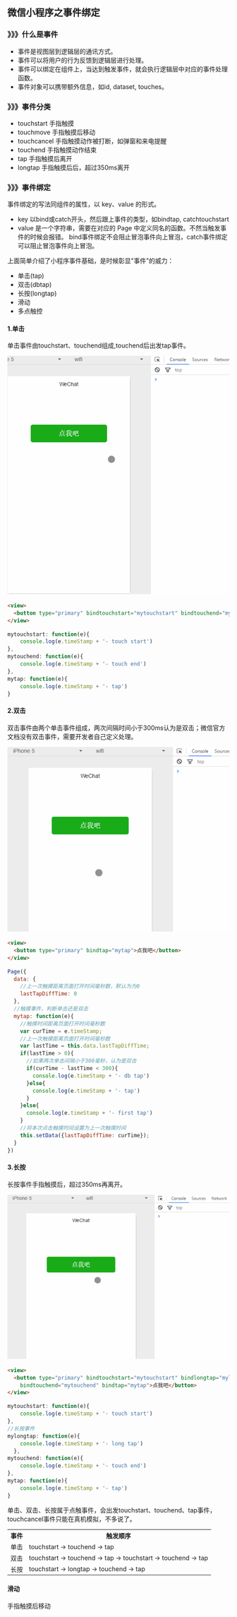 ## 微信小程序之事件绑定

### 》》》什么是事件
- 事件是视图层到逻辑层的通讯方式。
- 事件可以将用户的行为反馈到逻辑层进行处理。
- 事件可以绑定在组件上，当达到触发事件，就会执行逻辑层中对应的事件处理函数。
- 事件对象可以携带额外信息，如id, dataset, touches。

### 》》》事件分类
- touchstart    手指触摸
- touchmove     手指触摸后移动
- touchcancel   手指触摸动作被打断，如弹窗和来电提醒
- touchend      手指触摸动作结束
- tap           手指触摸后离开
- longtap       手指触摸后后，超过350ms离开

### 》》》事件绑定

事件绑定的写法同组件的属性，以 key、value 的形式。

- key 以bind或catch开头，然后跟上事件的类型，如bindtap, catchtouchstart
- value 是一个字符串，需要在对应的 Page 中定义同名的函数。不然当触发事件的时候会报错。
bind事件绑定不会阻止冒泡事件向上冒泡，catch事件绑定可以阻止冒泡事件向上冒泡。

上面简单介绍了小程序事件基础，是时候彰显"事件"的威力：
- 单击(tap)
- 双击(dbtap)
- 长按(longtap)
- 滑动
- 多点触控

#### 1.单击
单击事件由touchstart、touchend组成,touchend后出发tap事件。

![](./images/click.gif)

```html
<view>
  <button type="primary" bindtouchstart="mytouchstart" bindtouchend="mytouchend" bindtap="mytap">点我吧</button>
</view>
```

```javascript
mytouchstart: function(e){
    console.log(e.timeStamp + '- touch start')
},
mytouchend: function(e){
    console.log(e.timeStamp + '- touch end')
},
mytap: function(e){
    console.log(e.timeStamp + '- tap')
}
```

#### 2.双击
双击事件由两个单击事件组成，两次间隔时间小于300ms认为是双击；微信官方文档没有双击事件，需要开发者自己定义处理。

![](./images/dbclick.gif)

```html
<view>
  <button type="primary" bindtap="mytap">点我吧</button>
</view>
```

```javascript
Page({
  data: {
    //上一次触摸距离页面打开时间毫秒数，默认为为0
    lastTapDiffTime: 0
  },
  //触摸事件，判断单击还是双击
  mytap: function(e){
    //触摸时间距离页面打开时间毫秒数
    var curTime = e.timeStamp;
    //上一次触摸距离页面打开时间毫秒数
    var lastTime = this.data.lastTapDiffTime;
    if(lastTime > 0){
      //如果两次单击间隔小于300毫秒，认为是双击
      if(curTime - lastTime < 300){
        console.log(e.timeStamp + '- db tap')
      }else{
        console.log(e.timeStamp + '- tap')
      }
    }else{
      console.log(e.timeStamp + '- first tap')
    }
    //将本次点击触摸时间设置为上一次触摸时间
    this.setData({lastTapDiffTime: curTime});
  }
})
```

#### 3.长按
长按事件手指触摸后，超过350ms再离开。

![](./images/longtap.gif)

```html
<view>
  <button type="primary" bindtouchstart="mytouchstart" bindlongtap="mylongtap" 
    bindtouchend="mytouchend" bindtap="mytap">点我吧</button>
</view>
```

```javascript
mytouchstart: function(e){
    console.log(e.timeStamp + '- touch start')
},
//长按事件
mylongtap: function(e){
    console.log(e.timeStamp + '- long tap')
  },
mytouchend: function(e){
    console.log(e.timeStamp + '- touch end')
},
mytap: function(e){
    console.log(e.timeStamp + '- tap')
}
```

单击、双击、长按属于点触事件，会出发touchstart、touchend、tap事件，touchcancel事件只能在真机模拟，不多说了。
<table>
    <tr>
        <th>事件</th>
        <th>触发顺序</th>
    </tr>
    <tr>
      <td>单击</td>  
      <td>touchstart → touchend → tap</td>
    </tr>
    <tr>
      <td>双击</td>  
      <td>touchstart → touchend → tap → touchstart → touchend → tap</td>
    </tr>
    <tr>
      <td>长按</td>  
      <td>touchstart → longtap → touchend → tap</td>
    </tr>
</table>

#### 滑动

手指触摸后移动